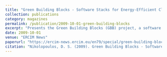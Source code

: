 ```yaml
---
title: "Green Building Blocks - Software Stacks for Energy-Efficient Clusters and Data Centres"
collection: publications
category: magazines
permalink: /publication/2009-10-01-green-building-blocks
excerpt: "Presents the Green Building Blocks (GBB) project, a software architecture for reducing energy consumption in clusters and data centers while maintaining performance."
date: 2009-10-01
venue: "ERCIM News"
paperurl: "https://ercim-news.ercim.eu/en79/special/green-building-blocks"
citation: "Nikolopoulos, D. S. (2009). Green Building Blocks - Software Stacks for Energy-Efficient Clusters and Data Centres. *ERCIM News*, 79. https://ercim-news.ercim.eu/en79/special/green-building-blocks"
---
```

